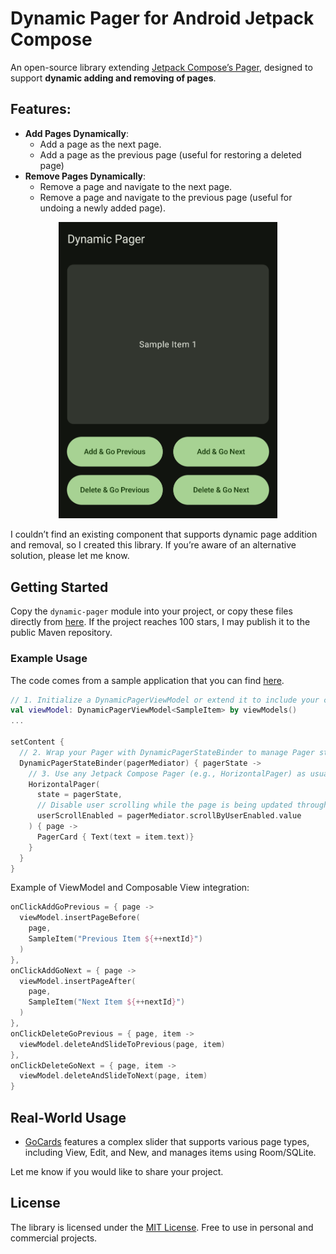 # Dynamic Pager for Android Jetpack Compose
An open-source library extending [Jetpack Compose’s Pager](https://developer.android.com/develop/ui/compose/layouts/pager), designed to support **dynamic adding and removing of pages**.

## Features:
- **Add Pages Dynamically**:
  - Add a page as the next page.
  - Add a page as the previous page (useful for restoring a deleted page)
- **Remove Pages Dynamically**:
  - Remove a page and navigate to the next page.
  - Remove a page and navigate to the previous page (useful for undoing a newly added page).

<p align="center">
  <img src="sample-app.png" width="350" alt="Sample App with Dynamic Pager"/>
</p> 


I couldn’t find an existing component that supports dynamic page addition and removal, so I created this library. If you’re aware of an alternative solution, please let me know.

## Getting Started
Copy the `dynamic-pager` module into your project, or copy these files directly from [here](/dynamic-pager/src/main/java/pl/gocards/dynamic_pager). If the project reaches 100 stars, I may publish it to the public Maven repository.

### Example Usage
The code comes from a sample application that you can find [here](/sample-app/src/main/java/pl/gocards/dynamic_pager/sample_app/MainActivity.kt).

```kotlin
// 1. Initialize a DynamicPagerViewModel or extend it to include your custom features.
val viewModel: DynamicPagerViewModel<SampleItem> by viewModels()
...

setContent {
  // 2. Wrap your Pager with DynamicPagerStateBinder to manage Pager state seamlessly.
  DynamicPagerStateBinder(pagerMediator) { pagerState ->
    // 3. Use any Jetpack Compose Pager (e.g., HorizontalPager) as usual.
    HorizontalPager(
      state = pagerState,
      // Disable user scrolling while the page is being updated through ViewModel methods.
      userScrollEnabled = pagerMediator.scrollByUserEnabled.value
    ) { page ->
      PagerCard { Text(text = item.text)}
    }
  }
}
```

Example of ViewModel and Composable View integration:
```kotlin
onClickAddGoPrevious = { page ->
  viewModel.insertPageBefore(
    page,
    SampleItem("Previous Item ${++nextId}")
  )
},
onClickAddGoNext = { page ->
  viewModel.insertPageAfter(
    page,
    SampleItem("Next Item ${++nextId}")
  )
},
onClickDeleteGoPrevious = { page, item ->
  viewModel.deleteAndSlideToPrevious(page, item)
},
onClickDeleteGoNext = { page, item ->
  viewModel.deleteAndSlideToNext(page, item)
}
```

## Real-World Usage
- [GoCards](https://github.com/GoCardsEdu/GoCards) features a complex slider that supports various page types, including View, Edit, and New, and manages items using Room/SQLite.

Let me know if you would like to share your project.

## License
The library is licensed under the [MIT License](LICENSE). Free to use in personal and commercial projects.